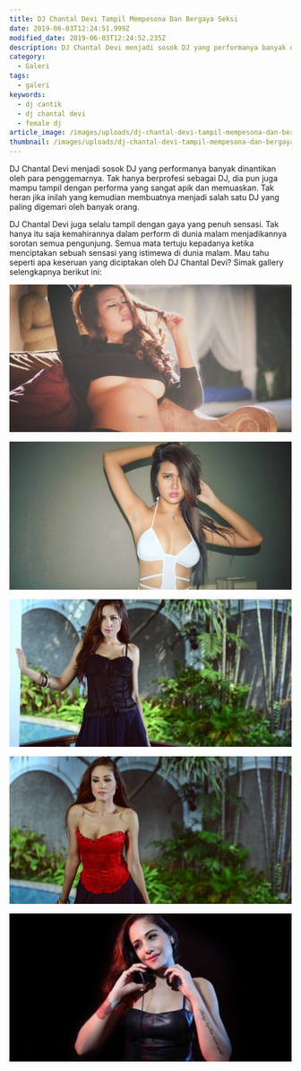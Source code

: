 ```yaml
---
title: DJ Chantal Devi Tampil Mempesona Dan Bergaya Seksi
date: 2019-06-03T12:24:51.999Z
modified_date: 2019-06-03T12:24:52.235Z
description: DJ Chantal Devi menjadi sosok DJ yang performanya banyak dinantikan oleh para penggemarnya. Tak hanya berprofesi sebagai DJ,
category:
  - Galeri
tags:
  - galeri
keywords:
  - dj cantik
  - dj chantal devi
  - female dj
article_image: /images/uploads/dj-chantal-devi-tampil-mempesona-dan-bergaya-seksi-5.jpeg
thumbnail: /images/uploads/dj-chantal-devi-tampil-mempesona-dan-bergaya-seksi-5-011.jpeg
---
```

DJ Chantal Devi menjadi sosok DJ yang performanya banyak dinantikan oleh para penggemarnya. Tak hanya berprofesi sebagai DJ, dia pun juga mampu tampil dengan performa yang sangat apik dan memuaskan. Tak heran jika inilah yang kemudian membuatnya menjadi salah satu DJ yang paling digemari oleh banyak orang.

DJ Chantal Devi juga selalu tampil dengan gaya yang penuh sensasi. Tak hanya itu saja kemahirannya dalam perform di dunia malam menjadikannya sorotan semua pengunjung. Semua mata tertuju kepadanya ketika menciptakan sebuah sensasi yang istimewa di dunia malam. Mau tahu seperti apa keseruan yang diciptakan oleh DJ Chantal Devi? Simak gallery selengkapnya berikut ini:

![DJ Chantal Devi Tampil Mempesona Dan Bergaya Seksi](/images/uploads/dj-chantal-devi-tampil-mempesona-dan-bergaya-seksi-5.jpeg)

![DJ Chantal Devi Tampil Mempesona Dan Bergaya Seksi](/images/uploads/dj-chantal-devi-tampil-mempesona-dan-bergaya-seksi-4.jpeg)

![DJ Chantal Devi Tampil Mempesona Dan Bergaya Seksi](/images/uploads/dj-chantal-devi-tampil-mempesona-dan-bergaya-seksi-3.jpg)

![DJ Chantal Devi Tampil Mempesona Dan Bergaya Seksi](/images/uploads/dj-chantal-devi-tampil-mempesona-dan-bergaya-seksi-1.jpg)

![DJ Chantal Devi Tampil Mempesona Dan Bergaya Seksi](/images/uploads/dj-chantal-devi-tampil-mempesona-dan-bergaya-seksi-2.jpg)
